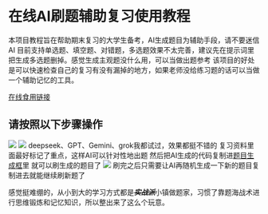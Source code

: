 # 在线AI刷题辅助复习使用教程
本项目教程旨在帮助期末复习的大学生备考，AI生成题目为辅助手段，请不要迷信AI
目前支持单选题、填空题、对错题，多选题效果不太完善，建议先在提示词里把生成多选题删掉。感觉生成主观题没什么用，可以当做出题参考
该项目的好处是可以快速检查自己的复习有没有漏掉的地方，如果老师没给练习题的话可以当做一个辅助记忆的工具。

[在线食用链接](https://blog.yediao.dpdns.org/2025/06/21/在线AI刷题辅助复习.html)


## 请按照以下步骤操作
![](../img/1.jpg)
![](../img/2.jpg)
deepseek、GPT、Gemini、grok我都试过，效果都挺不错的
复习资料里面最好标记了重点，这样AI可以针对性地出题
然后把AI生成的代码复制进[题目生成框](https://blog.yediao.dpdns.org/2025/06/21/在线AI刷题辅助复习.html)里
就可以刷生成的题目了
![](../img/3.jpg)
刷完之后只需要让AI再随机生成一下新的题目复制进去就能继续刷新题了


感觉挺难绷的，从小到大的学习方式都是~~***实战派***~~小镇做题家，习惯了靠题海战术进行思维锻炼和记忆知识，所以整出来了这么个玩意。